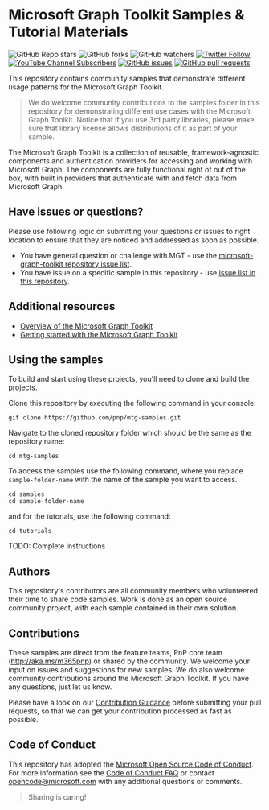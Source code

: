 <!--
---
page_type: sample
ms.prod:
- applications
ms.topic
- sample
languages:
- typescript
extensions:
  contentType: samples
  ms.technology:
  - microsoft-graph
  createdDate: 8/30/2016 10:21:43 AM
---
-->
# Microsoft Graph Toolkit Samples & Tutorial Materials

![GitHub Repo stars](https://img.shields.io/github/stars/pnp/mtg-samples?style=social)
![GitHub forks](https://img.shields.io/github/forks/pnp/mtg-samples?style=social)
![GitHub watchers](https://img.shields.io/github/watchers/pnp/mtg-samples?style=social)
[![Twitter Follow](https://img.shields.io/twitter/follow/m365pnp?style=social)](https://twitter.com/m365pnp?s=20)
[![YouTube Channel Subscribers](https://img.shields.io/youtube/channel/subscribers/UC_mKdhw-V6CeCM7gTo_Iy7w?style=social)](https://www.youtube.com/channel/UC_mKdhw-V6CeCM7gTo_Iy7w)
[![GitHub issues](https://img.shields.io/github/issues/pnp/mtg-samples)](https://github.com/pnp/mtg-samples/issues)
[![GitHub pull requests](https://img.shields.io/github/issues-pr/pnp/mtg-samples)](https://github.com/pnp/mtg-samples/pulls)

This repository contains community samples that demonstrate different usage patterns for the Microsoft Graph Toolkit.

> We do welcome community contributions to the samples folder in this repository for demonstrating different use cases with the Microsoft Graph Toolkit. Notice that if you use 3rd party libraries, please make sure that library license allows distributions of it as part of your sample.

The Microsoft Graph Toolkit is a collection of reusable, framework-agnostic components and authentication providers for accessing and working with Microsoft Graph. The components are fully functional right of out of the box, with built in providers that authenticate with and fetch data from Microsoft Graph.

## Have issues or questions?

Please use following logic on submitting your questions or issues to right location to ensure that they are noticed and addressed as soon as possible.

* You have general question or challenge with MGT - use the [microsoft-graph-toolkit repository issue list](https://github.com/microsoftgraph/microsoft-graph-toolkit/issues).
* You have issue on a specific sample in this repository - use [issue list in this repository](https://github.com/pnp/mtg-samples/issues).

## Additional resources

* [Overview of the Microsoft Graph Toolkit](https://docs.microsoft.com/graph/toolkit/overview)
* [Getting started with the Microsoft Graph Toolkit](https://docs.microsoft.com/graph/toolkit/get-started/overview)

## Using the samples

To build and start using these projects, you'll need to clone and build the projects.

Clone this repository by executing the following command in your console:

```shell
git clone https://github.com/pnp/mtg-samples.git
```

Navigate to the cloned repository folder which should be the same as the repository name:

```shell
cd mtg-samples
```

To access the samples use the following command, where you replace `sample-folder-name` with the name of the sample you want to access.

```shell
cd samples
cd sample-folder-name
```

and for the tutorials, use the following command:

```shell
cd tutorials
```

TODO: Complete instructions

## Authors
This repository's contributors are all community members who volunteered their time to share code samples. Work is done as an open source community project, with each sample contained in their own solution.

## Contributions

These samples are direct from the feature teams, PnP core team (http://aka.ms/m365pnp) or shared by the community. We welcome your input on issues and suggestions for new samples. We do also welcome community contributions around the Microsoft Graph Toolkit. If you have any questions, just let us know.

Please have a look on our [Contribution Guidance](./CONTRIBUTING.md) before submitting your pull requests, so that we can get your contribution processed as fast as possible.

## Code of Conduct
This repository has adopted the [Microsoft Open Source Code of Conduct](https://opensource.microsoft.com/codeofconduct/). For more information see the [Code of Conduct FAQ](https://opensource.microsoft.com/codeofconduct/faq/) or contact [opencode@microsoft.com](mailto:opencode@microsoft.com) with any additional questions or comments.

> Sharing is caring!
